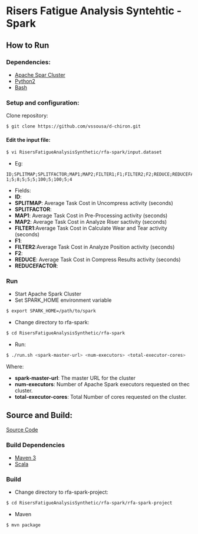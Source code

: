 # Risers Fatigue Analysis Syntehtic - Spark

## How to Run
### Dependencies:
- [Apache Spar Cluster](https://spark.apache.org/docs/1.1.0/cluster-overview)
- [Python2](https://www.python.org/downloads/)
- [Bash](https://www.gnu.org/software/bash/)

### Setup and configuration:
Clone repository:
```sh
$ git clone https://github.com/vssousa/d-chiron.git
```
#### Edit the input file:
```sh
$ vi RisersFatigueAnalysisSynthetic/rfa-spark/input.dataset
```
- Eg:
```csv
ID;SPLITMAP;SPLITFACTOR;MAP1;MAP2;FILTER1;F1;FILTER2;F2;REDUCE;REDUCEFACTOR
1;5;8;5;5;5;100;5;100;5;4
```
- Fields:
 - **ID**:
 - **SPLITMAP**: Average Task Cost in Uncompress activity (seconds)
 - **SPLITFACTOR**:
 - **MAP1**: Average Task Cost in Pre-Processing activity (seconds)
 - **MAP2**: Average Task Cost in Analyze Riser sactivity (seconds)
 - **FILTER1**:Average Task Cost in Calculate Wear and Tear activity (seconds)
 - **F1**:
 - **FILTER2**:Average Task Cost in Analyze Position activity (seconds)
 - **F2**:
 - **REDUCE**: Average Task Cost in Compress Results activity (seconds)
 - **REDUCEFACTOR**:

### Run
- Start Apache Spark Cluster
- Set SPARK_HOME environment variable
```sh
$ export SPARK_HOME=/path/to/spark
```
- Change directory to rfa-spark:
```sh
$ cd RisersFatigueAnalysisSynthetic/rfa-spark
```
- Run:
```sh
$ ./run.sh <spark-master-url> <num-executors> <total-executor-cores>
```
Where:
   - **spark-master-url**: The master URL for the cluster
   - **num-executors**: Number of Apache Spark executors requested on thec cluster.
   - **total-executor-cores**: Total Number of cores requested on the cluster.

## Source and Build:

[Source Code](rfa-spark/rfa-spark-project)

### Build Dependencies
- [Maven 3](http://maven.apache.org)
- [Scala](http://www.scala-lang.org/)

### Build
- Change directory to rfa-spark-project:
```sh
$ cd RisersFatigueAnalysisSynthetic/rfa-spark/rfa-spark-project
```
- Maven
```sh
$ mvn package
```
